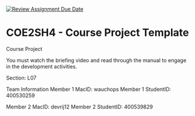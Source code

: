 [![Review Assignment Due Date](https://classroom.github.com/assets/deadline-readme-button-22041afd0340ce965d47ae6ef1cefeee28c7c493a6346c4f15d667ab976d596c.svg)](https://classroom.github.com/a/mLqiHWLE)
# COE2SH4 - Course Project Template
Course Project

You must watch the briefing video and read through the manual to engage in the development activities.


Section: L07

Team Information
Member 1 MacID: wauchops
Member 1 StudentID: 400530259

Member 2 MacID: devrij12
Member 2 StudentID: 400539829
